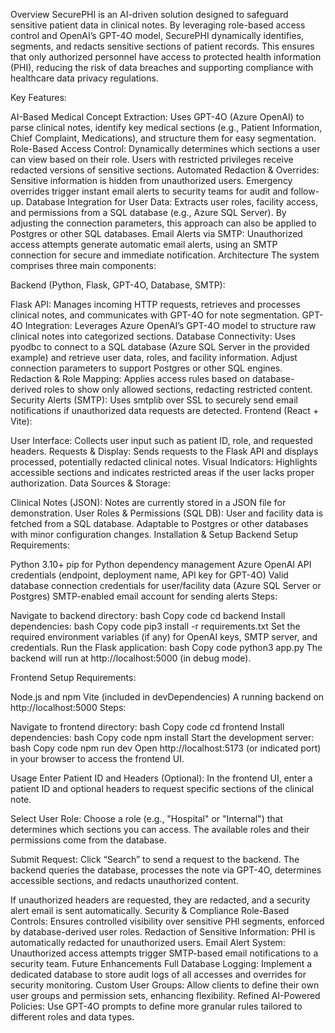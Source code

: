 Overview
SecurePHI is an AI-driven solution designed to safeguard sensitive patient data in clinical notes. By leveraging role-based access control and OpenAI’s GPT-4O model, SecurePHI dynamically identifies, segments, and redacts sensitive sections of patient records. This ensures that only authorized personnel have access to protected health information (PHI), reducing the risk of data breaches and supporting compliance with healthcare data privacy regulations.

Key Features:

AI-Based Medical Concept Extraction: Uses GPT-4O (Azure OpenAI) to parse clinical notes, identify key medical sections (e.g., Patient Information, Chief Complaint, Medications), and structure them for easy segmentation.
Role-Based Access Control: Dynamically determines which sections a user can view based on their role. Users with restricted privileges receive redacted versions of sensitive sections.
Automated Redaction & Overrides: Sensitive information is hidden from unauthorized users. Emergency overrides trigger instant email alerts to security teams for audit and follow-up.
Database Integration for User Data: Extracts user roles, facility access, and permissions from a SQL database (e.g., Azure SQL Server). By adjusting the connection parameters, this approach can also be applied to Postgres or other SQL databases.
Email Alerts via SMTP: Unauthorized access attempts generate automatic email alerts, using an SMTP connection for secure and immediate notification.
Architecture
The system comprises three main components:

Backend (Python, Flask, GPT-4O, Database, SMTP):

Flask API: Manages incoming HTTP requests, retrieves and processes clinical notes, and communicates with GPT-4O for note segmentation.
GPT-4O Integration: Leverages Azure OpenAI’s GPT-4O model to structure raw clinical notes into categorized sections.
Database Connectivity: Uses pyodbc to connect to a SQL database (Azure SQL Server in the provided example) and retrieve user data, roles, and facility information. Adjust connection parameters to support Postgres or other SQL engines.
Redaction & Role Mapping: Applies access rules based on database-derived roles to show only allowed sections, redacting restricted content.
Security Alerts (SMTP): Uses smtplib over SSL to securely send email notifications if unauthorized data requests are detected.
Frontend (React + Vite):

User Interface: Collects user input such as patient ID, role, and requested headers.
Requests & Display: Sends requests to the Flask API and displays processed, potentially redacted clinical notes.
Visual Indicators: Highlights accessible sections and indicates restricted areas if the user lacks proper authorization.
Data Sources & Storage:

Clinical Notes (JSON): Notes are currently stored in a JSON file for demonstration.
User Roles & Permissions (SQL DB): User and facility data is fetched from a SQL database. Adaptable to Postgres or other databases with minor configuration changes.
Installation & Setup
Backend Setup
Requirements:

Python 3.10+
pip for Python dependency management
Azure OpenAI API credentials (endpoint, deployment name, API key for GPT-4O)
Valid database connection credentials for user/facility data (Azure SQL Server or Postgres)
SMTP-enabled email account for sending alerts
Steps:

Navigate to backend directory:
bash
Copy code
cd backend
Install dependencies:
bash
Copy code
pip3 install -r requirements.txt
Set the required environment variables (if any) for OpenAI keys, SMTP server, and credentials.
Run the Flask application:
bash
Copy code
python3 app.py
The backend will run at http://localhost:5000 (in debug mode).

Frontend Setup
Requirements:

Node.js and npm
Vite (included in devDependencies)
A running backend on http://localhost:5000
Steps:

Navigate to frontend directory:
bash
Copy code
cd frontend
Install dependencies:
bash
Copy code
npm install
Start the development server:
bash
Copy code
npm run dev
Open http://localhost:5173 (or indicated port) in your browser to access the frontend UI.

Usage
Enter Patient ID and Headers (Optional):
In the frontend UI, enter a patient ID and optional headers to request specific sections of the clinical note.

Select User Role:
Choose a role (e.g., "Hospital" or "Internal") that determines which sections you can access. The available roles and their permissions come from the database.

Submit Request:
Click “Search” to send a request to the backend. The backend queries the database, processes the note via GPT-4O, determines accessible sections, and redacts unauthorized content.

If unauthorized headers are requested, they are redacted, and a security alert email is sent automatically.
Security & Compliance
Role-Based Controls: Ensures controlled visibility over sensitive PHI segments, enforced by database-derived user roles.
Redaction of Sensitive Information: PHI is automatically redacted for unauthorized users.
Email Alert System: Unauthorized access attempts trigger SMTP-based email notifications to a security team.
Future Enhancements
Full Database Logging: Implement a dedicated database to store audit logs of all accesses and overrides for security monitoring.
Custom User Groups: Allow clients to define their own user groups and permission sets, enhancing flexibility.
Refined AI-Powered Policies: Use GPT-4O prompts to define more granular rules tailored to different roles and data types.
